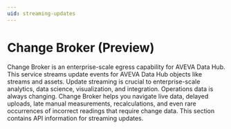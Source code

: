 ```yaml
---
uid: streaming-updates
---
```


# Change Broker (Preview)

Change Broker is an enterprise-scale egress capability for AVEVA Data Hub. This service streams update events for AVEVA Data Hub objects like streams and assets. Update streaming is crucial to enterprise-scale analytics, data science, visualization, and integration. Operations data is always changing. Change Broker helps you navigate live data, delayed uploads, late manual measurements, recalculations, and even rare occurrences of incorrect readings that require change data. This section contains API information for streaming updates.

